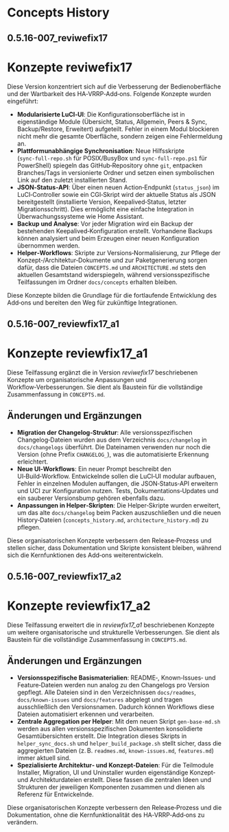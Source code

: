 # Concepts History
## 0.5.16-007_reviwefix17

# Konzepte reviwefix17

Diese Version konzentriert sich auf die Verbesserung der Bedienoberfläche und der Wartbarkeit des HA‑VRRP‑Add‑ons.  Folgende Konzepte wurden eingeführt:

- **Modularisierte LuCI‑UI**: Die Konfigurationsoberfläche ist in eigenständige Module (Übersicht, Status, Allgemein, Peers & Sync, Backup/Restore, Erweitert) aufgeteilt.  Fehler in einem Modul blockieren nicht mehr die gesamte Oberfläche, sondern zeigen eine Fehlermeldung an.
- **Plattformunabhängige Synchronisation**: Neue Hilfsskripte (`sync‑full‑repo.sh` für POSIX/BusyBox und `sync‑full‑repo.ps1` für PowerShell) spiegeln das GitHub‑Repository ohne `git`, entpacken Branches/Tags in versionierte Ordner und setzen einen symbolischen Link auf den zuletzt installierten Stand.
- **JSON‑Status‑API**: Über einen neuen Action‑Endpunkt (`status_json`) im LuCI‑Controller sowie ein CGI‑Skript wird der aktuelle Status als JSON bereitgestellt (installierte Version, Keepalived‑Status, letzter Migrationsschritt).  Dies ermöglicht eine einfache Integration in Überwachungssysteme wie Home Assistant.
- **Backup und Analyse**: Vor jeder Migration wird ein Backup der bestehenden Keepalived‑Konfiguration erstellt.  Vorhandene Backups können analysiert und beim Erzeugen einer neuen Konfiguration übernommen werden.
- **Helper‑Workflows**: Skripte zur Versions‑Normalisierung, zur Pflege der Konzept‑/Architektur‑Dokumente und zur Paketgenerierung sorgen dafür, dass die Dateien `CONCEPTS.md` und `ARCHITECTURE.md` stets den aktuellen Gesamtstand widerspiegeln, während versionsspezifische Teilfassungen im Ordner `docs/concepts` erhalten bleiben.

Diese Konzepte bilden die Grundlage für die fortlaufende Entwicklung des Add‑ons und bereiten den Weg für zukünftige Integrationen.
## 0.5.16-007_reviewfix17_a1

# Konzepte reviewfix17_a1

Diese Teilfassung ergänzt die in Version *reviwefix17* beschriebenen Konzepte um organisatorische Anpassungen und Workflow‑Verbesserungen.  Sie dient als Baustein für die vollständige Zusammenfassung in `CONCEPTS.md`.

## Änderungen und Ergänzungen

- **Migration der Changelog‑Struktur**: Alle versionsspezifischen Changelog‑Dateien wurden aus dem Verzeichnis `docs/changelog` in `docs/changelogs` überführt.  Die Dateinamen verwenden nur noch die Version (ohne Prefix `CHANGELOG_`), was die automatisierte Erkennung erleichtert.
- **Neue UI‑Workflows**: Ein neuer Prompt beschreibt den UI‑Build‑Workflow.  Entwickelnde sollen die LuCI‑UI modular aufbauen, Fehler in einzelnen Modulen auffangen, die JSON‑Status‑API erweitern und UCI zur Konfiguration nutzen.  Tests, Dokumentations‑Updates und ein sauberer Versionsbump gehören ebenfalls dazu.
- **Anpassungen in Helper‑Skripten**: Die Helper‑Skripte wurden erweitert, um das alte `docs/changelog` beim Packen auszuschließen und die neuen History‑Dateien (`concepts_history.md`, `architecture_history.md`) zu pflegen.

Diese organisatorischen Konzepte verbessern den Release‑Prozess und stellen sicher, dass Dokumentation und Skripte konsistent bleiben, während sich die Kernfunktionen des Add‑ons weiterentwickeln.
## 0.5.16-007_reviewfix17_a2

# Konzepte reviewfix17_a2

Diese Teilfassung erweitert die in *reviewfix17_a1* beschriebenen Konzepte um weitere organisatorische und strukturelle Verbesserungen.  Sie dient als Baustein für die vollständige Zusammenfassung in `CONCEPTS.md`.

## Änderungen und Ergänzungen

- **Versionsspezifische Basismaterialien**: README‑, Known‑Issues‑ und Feature‑Dateien werden nun analog zu den Changelogs pro Version gepflegt.  Alle Dateien sind in den Verzeichnissen `docs/readmes`, `docs/known-issues` und `docs/features` abgelegt und tragen ausschließlich den Versionsnamen.  Dadurch können Workflows diese Dateien automatisiert erkennen und verarbeiten.
- **Zentrale Aggregation per Helper**: Mit dem neuen Skript `gen-base-md.sh` werden aus allen versionsspezifischen Dokumenten konsolidierte Gesamtübersichten erstellt.  Die Integration dieses Skripts in `helper_sync_docs.sh` und `helper_build_package.sh` stellt sicher, dass die aggregierten Dateien (z. B. `readmes.md`, `known-issues.md`, `features.md`) immer aktuell sind.
- **Spezialisierte Architektur‑ und Konzept‑Dateien**: Für die Teilmodule Installer, Migration, UI und Uninstaller wurden eigenständige Konzept‑ und Architekturdateien erstellt.  Diese fassen die zentralen Ideen und Strukturen der jeweiligen Komponenten zusammen und dienen als Referenz für Entwickelnde.

Diese organisatorischen Konzepte verbessern den Release‑Prozess und die Dokumentation, ohne die Kernfunktionalität des HA‑VRRP‑Add‑ons zu verändern.
